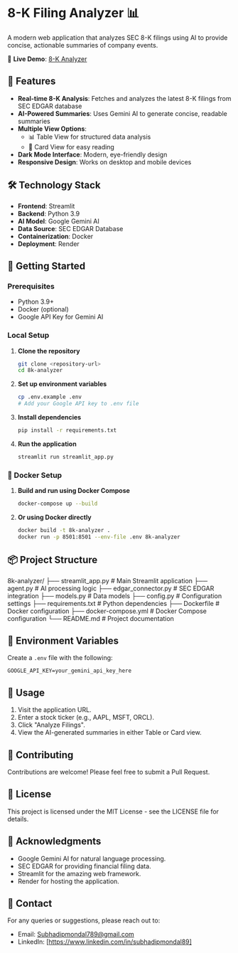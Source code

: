 # 8-K Filing Analyzer 📊

A modern web application that analyzes SEC 8-K filings using AI to provide concise, actionable summaries of company events.

🔗 **Live Demo**: [8-K Analyzer](https://eightkanalyzer.onrender.com/)

## 🌟 Features

- **Real-time 8-K Analysis**: Fetches and analyzes the latest 8-K filings from SEC EDGAR database
- **AI-Powered Summaries**: Uses Gemini AI to generate concise, readable summaries
- **Multiple View Options**: 
  - 📊 Table View for structured data analysis
  - 📝 Card View for easy reading
- **Dark Mode Interface**: Modern, eye-friendly design
- **Responsive Design**: Works on desktop and mobile devices

## 🛠️ Technology Stack

- **Frontend**: Streamlit
- **Backend**: Python 3.9
- **AI Model**: Google Gemini AI
- **Data Source**: SEC EDGAR Database
- **Containerization**: Docker
- **Deployment**: Render

## 🚀 Getting Started

### Prerequisites

- Python 3.9+
- Docker (optional)
- Google API Key for Gemini AI

### Local Setup

1. **Clone the repository**
   ```bash
   git clone <repository-url>
   cd 8k-analyzer
   ```

2. **Set up environment variables**
   ```bash
   cp .env.example .env
   # Add your Google API key to .env file
   ```

3. **Install dependencies**
   ```bash
   pip install -r requirements.txt
   ```

4. **Run the application**
   ```bash
   streamlit run streamlit_app.py
   ```

### 🐳 Docker Setup

1. **Build and run using Docker Compose**
   ```bash
   docker-compose up --build
   ```

2. **Or using Docker directly**
   ```bash
   docker build -t 8k-analyzer .
   docker run -p 8501:8501 --env-file .env 8k-analyzer
   ```

## 📦 Project Structure
8k-analyzer/
├── streamlit_app.py # Main Streamlit application
├── agent.py # AI processing logic
├── edgar_connector.py # SEC EDGAR integration
├── models.py # Data models
├── config.py # Configuration settings
├── requirements.txt # Python dependencies
├── Dockerfile # Docker configuration
├── docker-compose.yml # Docker Compose configuration
└── README.md # Project documentation


## 🔑 Environment Variables

Create a `.env` file with the following:

```env
GOOGLE_API_KEY=your_gemini_api_key_here
```

## 🎯 Usage

1. Visit the application URL.
2. Enter a stock ticker (e.g., AAPL, MSFT, ORCL).
3. Click "Analyze Filings".
4. View the AI-generated summaries in either Table or Card view.

## 🤝 Contributing

Contributions are welcome! Please feel free to submit a Pull Request.

## 📝 License

This project is licensed under the MIT License - see the LICENSE file for details.

## 🙏 Acknowledgments

- Google Gemini AI for natural language processing.
- SEC EDGAR for providing financial filing data.
- Streamlit for the amazing web framework.
- Render for hosting the application.

## 📧 Contact

For any queries or suggestions, please reach out to:
- Email: Subhadipmondal789@gmail.com
- LinkedIn: [https://www.linkedin.com/in/subhadipmondal89]

